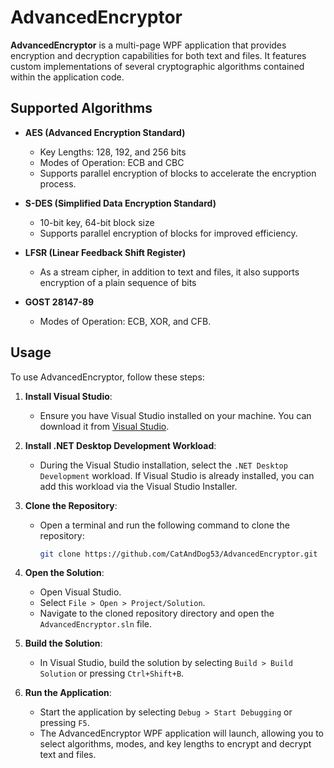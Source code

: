 # AdvancedEncryptor

**AdvancedEncryptor** is a multi-page WPF application that provides encryption and decryption capabilities for both text and files. It features custom implementations of several cryptographic algorithms contained within the application code.

## Supported Algorithms

- **AES (Advanced Encryption Standard)**
  - Key Lengths: 128, 192, and 256 bits
  - Modes of Operation: ECB and CBC
  - Supports parallel encryption of blocks to accelerate the encryption process.

- **S-DES (Simplified Data Encryption Standard)**
  - 10-bit key, 64-bit block size
  - Supports parallel encryption of blocks for improved efficiency.

- **LFSR (Linear Feedback Shift Register)**
  - As a stream cipher, in addition to text and files, it also supports encryption of a plain sequence of bits

- **GOST 28147-89**
  - Modes of Operation: ECB, XOR, and CFB.


## Usage

To use AdvancedEncryptor, follow these steps:

1. **Install Visual Studio**:
   - Ensure you have Visual Studio installed on your machine. You can download it from [Visual Studio](https://visualstudio.microsoft.com/).

2. **Install .NET Desktop Development Workload**:
   - During the Visual Studio installation, select the `.NET Desktop Development` workload. If Visual Studio is already installed, you can add this workload via the Visual Studio Installer.

3. **Clone the Repository**:
   - Open a terminal and run the following command to clone the repository:
     ```sh
     git clone https://github.com/CatAndDog53/AdvancedEncryptor.git
     ```

4. **Open the Solution**:
   - Open Visual Studio.
   - Select `File > Open > Project/Solution`.
   - Navigate to the cloned repository directory and open the `AdvancedEncryptor.sln` file.

5. **Build the Solution**:
   - In Visual Studio, build the solution by selecting `Build > Build Solution` or pressing `Ctrl+Shift+B`.

6. **Run the Application**:
   - Start the application by selecting `Debug > Start Debugging` or pressing `F5`.
   - The AdvancedEncryptor WPF application will launch, allowing you to select algorithms, modes, and key lengths to encrypt and decrypt text and files.
